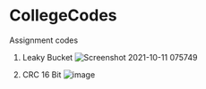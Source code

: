 # CollegeCodes
Assignment codes

1. Leaky Bucket
![Screenshot 2021-10-11 075749](https://user-images.githubusercontent.com/72183261/136724953-6ab91f5b-a73f-4106-a206-5da0cb58d2c8.png)

2. CRC 16 Bit 
![image](https://user-images.githubusercontent.com/72183261/137010030-3125df4a-61f8-40a4-ad0c-6c424270caf1.png)

